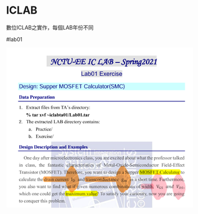 # ICLAB
數位ICLAB之實作，每個LAB年份不同

#lab01

![image](https://github.com/108350035/ICLAB/blob/main/lab1/lab1.PNG)

